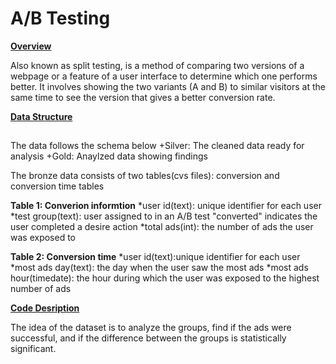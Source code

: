 # A/B Testing

<ins>**Overview**</ins>

Also known as split testing, is a method of comparing two versions of a webpage or a feature of a user interface
to determine which one performs better. It involves showing the two variants (A and B) to similar visitors at
the same time to see the version that gives a better conversion rate.

<ins>**Data Structure**</ins>

##

The data follows the schema below
+Silver: The cleaned data ready for analysis
+Gold: Anaylzed data showing findings

The bronze data consists of two tables(cvs files): conversion and conversion time tables

**Table 1: Converion informtion**
*user id(text): unique identifier for each user
*test group(text): user assigned to in an A/B test "converted" indicates the user completed a desire action
\*total ads(int): the number of ads the user was exposed to

**Table 2: Conversion time**
*user id(text):unique identifier for each user
*most ads day(text): the day when the user saw the most ads
\*most ads hour(timedate): the hour during which the user was exposed to the highest number of ads

<ins>**Code Desription**</ins>

The idea of the dataset is to analyze the groups, find if the ads
were successful, and if the difference between the groups is statistically significant.

